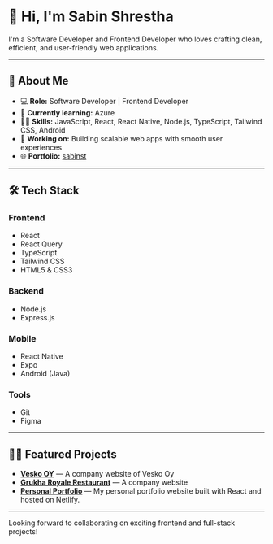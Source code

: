 # 👋 Hi, I'm Sabin Shrestha

I'm a Software Developer and Frontend Developer who loves crafting clean, efficient, and user-friendly web applications.

---

## 🚀 About Me

- 💻 **Role:** Software Developer | Frontend Developer
- 🌱 **Currently learning:** Azure
- 👨‍💻 **Skills:** JavaScript, React, React Native, Node.js, TypeScript, Tailwind CSS, Android
- 🔭 **Working on:** Building scalable web apps with smooth user experiences
- 🌐 **Portfolio:** [sabinst](https://sabins.space/)

---

## 🛠️ Tech Stack

### Frontend

- React
- React Query
- TypeScript
- Tailwind CSS
- HTML5 & CSS3

### Backend

- Node.js
- Express.js

### Mobile

- React Native
- Expo
- Android (Java)

### Tools

- Git
- Figma

---

## 🧑‍💻 Featured Projects

- [**Vesko OY**](https://vesko.fi/en) — A company website of Vesko Oy
- [**Grukha Royale Restaurant**](https://www.gurkharoyale.co.uk/) — A company website
- [**Personal Portfolio**](https://portfolio-sabin.netlify.app/) — My personal portfolio website built with React and hosted on Netlify.

---

Looking forward to collaborating on exciting frontend and full-stack projects!

